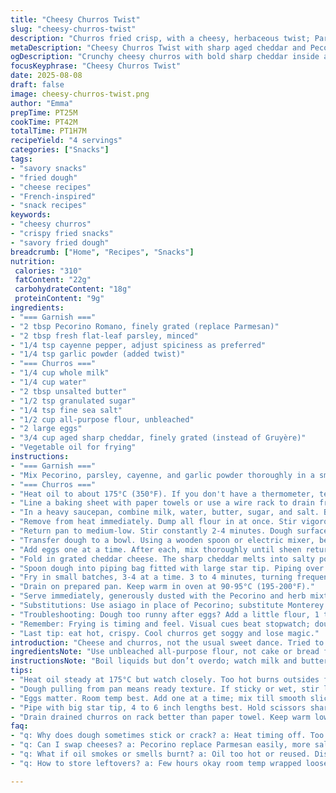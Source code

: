 ```yaml
---
title: "Cheesy Churros Twist"
slug: "cheesy-churros-twist"
description: "Churros fried crisp, with a cheesy, herbaceous twist; Parmesan swapped for Pecorino, Gruyère swapped for aged cheddar. Heat tamed down for precise texture. Garlic powder added to garnish mix. Dough cooked until peel-away from pan, eggs added to lighten and bind. Fry done until golden brown, flaky crust formed. Garnish sharp, with a bite of cayenne. Usually, minor burn risk on too-hot oil. Timing shifted slightly. Piping handled over fryer carefully or messy splatters happen. Notes on substitutions and troubleshooting included."
metaDescription: "Cheesy Churros Twist with sharp aged cheddar and Pecorino garnish. Crunchy exterior, molten cheesy inside, spicy cayenne kick. Fry hot, texture key."
ogDescription: "Crunchy cheesy churros with bold sharp cheddar inside and salty Pecorino parsley dust. Watch oil temp, timing, and piping methods closely for best results."
focusKeyphrase: "Cheesy Churros Twist"
date: 2025-08-08
draft: false
image: cheesy-churros-twist.png
author: "Emma"
prepTime: PT25M
cookTime: PT42M
totalTime: PT1H7M
recipeYield: "4 servings"
categories: ["Snacks"]
tags:
- "savory snacks"
- "fried dough"
- "cheese recipes"
- "French-inspired"
- "snack recipes"
keywords:
- "cheesy churros"
- "crispy fried snacks"
- "savory fried dough"
breadcrumb: ["Home", "Recipes", "Snacks"]
nutrition: 
 calories: "310"
 fatContent: "22g"
 carbohydrateContent: "18g"
 proteinContent: "9g"
ingredients:
- "=== Garnish ==="
- "2 tbsp Pecorino Romano, finely grated (replace Parmesan)"
- "2 tbsp fresh flat-leaf parsley, minced"
- "1/4 tsp cayenne pepper, adjust spiciness as preferred"
- "1/4 tsp garlic powder (added twist)"
- "=== Churros ==="
- "1/4 cup whole milk"
- "1/4 cup water"
- "2 tbsp unsalted butter"
- "1/2 tsp granulated sugar"
- "1/4 tsp fine sea salt"
- "1/2 cup all-purpose flour, unbleached"
- "2 large eggs"
- "3/4 cup aged sharp cheddar, finely grated (instead of Gruyère)"
- "Vegetable oil for frying"
instructions:
- "=== Garnish ==="
- "Mix Pecorino, parsley, cayenne, and garlic powder thoroughly in a small bowl. Set aside. The sharpness of Pecorino plays differently than Parmesan, more salty and tangy. Garlic powder adds subtle depth beyond just heat."
- "=== Churros ==="
- "Heat oil to about 175°C (350°F). If you don't have a thermometer, test by dropping a tiny dough bit; should sizzle steadily without browning instantly."
- "Line a baking sheet with paper towels or use a wire rack to drain fried churros later."
- "In a heavy saucepan, combine milk, water, butter, sugar, and salt. Bring just to a boil, bubbling along edges, not full rolling boil; too hot burns flour instantly."
- "Remove from heat immediately. Dump all flour in at once. Stir vigorously with wooden spoon until dough cleans sides, pulls into one soft ball — doesn’t stick much."
- "Return pan to medium-low. Stir constantly 2-4 minutes. Dough surface gets tight; a light film forms at bottom — dough no longer sticky or wet but not dry. That moisture loss critical for proper texture. Too soft and churros flop; too dry, they crack."
- "Transfer dough to a bowl. Using a wooden spoon or electric mixer, beat 2-3 minutes to cool slightly and release steam. Warm but not hot — eggs won’t scramble this way."
- "Add eggs one at a time. After each, mix thoroughly until sheen returns and dough is smooth, elastic, and shiny. No lumps or graininess."
- "Fold in grated cheddar cheese. The sharp cheddar melts into salty pockets during frying, giving surprises of intense flavor. Not quite the same texture as Gruyère, but more bite and nuttiness."
- "Spoon dough into piping bag fitted with large star tip. Piping over fryer tricky but worth it; aim for 4-6 inch lengths, snip with scissors, drop dough carefully into hot oil. Watch for steam bursts and splatters — no splash pan here, stand back, use long tongs or snip with hands at a safe distance."
- "Fry in small batches, 3-4 at a time. 3 to 4 minutes, turning frequently until deep golden and crisp all over. The sound shifts from loud sputtering to a more muffled crackle when done. Grab one, cool a bit - inside should be soft, tender. If dough is dense or chewy, oil likely too cool or undercooked; too dark, oil too hot."
- "Drain on prepared pan. Keep warm in oven at 90-95°C (195-200°F)."
- "Serve immediately, generously dusted with the Pecorino and herb mixture. Strong, salty, spicy, herby bite hits with crunchy-cheesy churros. A play on savory snack versus dessert everyone expects. Personal fail once: not mixing cheese well, ended with lumpy dough. Don’t skip tempering eggs — one misstep and scrambled mush like disaster."
- "Substitutions: Use asiago in place of Pecorino; substitute Monterey Jack for cheddar if you want milder cheese flavor. For dairy-free, vegan butter and plant milk okay but texture changes, reduce oil temp and fry quicker."
- "Troubleshooting: Dough too runny after eggs? Add a little flour, 1 tbsp at a time; too tight? Beat vigorously, or add a spoonful milk before piping. Oil doesn’t bubble? Not hot enough. Strong burnt smell? Oil too hot or reused oil. Always keep oil filtered and fresh."
- "Remember: Frying is timing and feel. Visual cues beat stopwatch; dough too pale means incomplete, too dark equals bitter burnt. Listen for crackling sound shift. Get familiar with your stove and equipment."
- "Last tip: eat hot, crispy. Cool churros get soggy and lose magic."
introduction: "Cheese and churros, not the usual sweet dance. Tried to shake things up using sharp cheddar instead of Gruyère; it punches differently, more rustic edge. Parmesan swapped for Pecorino adds saltiness with a twist. Added garlic powder in garnish — subtle but necessary. Oil temp plays tricks; too hot burns outside, cold oil soaks oil like a sponge. Learned that one the hard way, batch ruined. Churros must peel cleanly from pan dough stage, a sign you’re set to fry. The finish? Crunchy exterior, molten cheddar inside, spicy, herbaceous finish. No dessert here, more aperitif, hand snack you can’t stop eating."
ingredientsNote: "Use unbleached all-purpose flour, not cake or bread flour, for best body and chew. Whole milk makes a richer dough; skim milk dries it out. Butter melts flavor, don’t skip. Sugar helps crust browning, but keep it low to avoid premature darkening. Salt sharpens taste; essential. Eggs’ temperature matters; room temp gives best incorporation, cold eggs make dough seize. Grated cheese should be finely shredded — no big chunks or they won’t melt right and clog pore of the dough. Don’t replace aged cheddar with mild cheeses — you lose that bite. Pecorino Romano is saltier and sharper than Parmesan; compensate by adjusting salt in dough slightly. Garlic powder infused in garnish, not dough, prevent bitter undertones. Vegetable oil preferred for neutral frying flavor and high smoke point; canola or sunflower works too. Store cheese in cold, dry place; pre-grate, freeze in small bags for fastest use."
instructionsNote: "Boil liquids but don’t overdo; watch milk and butter bottoming quick. Stir flour in with urgency — no lumps, full incorporation. When dough pulls away, test with finger press: should feel firm but springy. Moving back to heat dehydrates dough, learning phase. Eggs added to shed moisture and turn gluey texture into elastic gloss. Use electric mixer if you want; less arm strain. Cheese folds last—either by hand or mixer on low speed. Piping over oil intimidating; practice makes quicker. Hold scissors sharp and ready to snip dough, no hesitation. Fry in very small batches; too many reduce oil temp dangerously. Turn churros gently with tongs or slotted spoon few times for even coloring. Noise and smell biggest kitchen indicators here. Draining rack better than paper for crispness but paper towel works for soaking oil. Keep finished churros warm in low oven; too hot oven dries, too cold makes limp. Never reheat churros; crisp breaks down. Best fresh, hot. The garnish — coat generously, that sharp parmesan pungency pops with the fried dough’s richness."
tips:
- "Heat oil steady at 175°C but watch closely. Too hot burns outsides fast; too cool means greasy dough. Drop small dough piece first. Sizzle steady, no instant browning."
- "Dough pulling from pan means ready texture. If sticky or wet, stir longer on low heat. Moisture loss crucial. Too dry makes churros crack, too soft they flop. Feel finger press."
- "Eggs matter. Room temp best. Add one at a time; mix till smooth slick sheen emerges. Avoid lumps or scrambled bits. Folding in cheese last keeps texture intact."
- "Pipe with big star tip, 4 to 6 inch lengths best. Hold scissors sharp to snip dough. Stay safe, hands far from hot oil. Watch steam bursts and splatter patterns closely."
- "Drain drained churros on rack better than paper towel. Keep warm low oven 90-95°C but no higher or dries out. Cool churros lose crunch fast. Eat hot for best bite."
faq:
- "q: Why does dough sometimes stick or crack? a: Heat timing off. Too wet means underdone stirring. Too dry, leftover heat too high or too long. Adjust stirring time. Check finger pressure test often."
- "q: Can I swap cheeses? a: Pecorino replace Parmesan easily, more salty sharpness. Asiago works too but milder. Gruyère replaced with aged sharp cheddar only. Mild cheeses fail texture and flavor punch."
- "q: What if oil smokes or smells burnt? a: Oil too hot or reused. Dispose burnt oil. Use fresh vegetable oil with high smoke point. Filter oil if reusing but better fresh for flavor and safety."
- "q: How to store leftovers? a: Few hours okay room temp wrapped loosely, crisp drops fast. Refrigerate if longer but softens. Reheat low oven 90°C briefly, no microwave or crisp dies."

---
```

